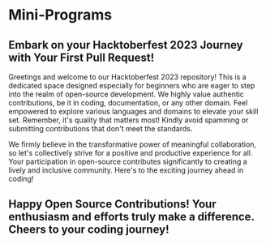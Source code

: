# Mini-Programs
## Embark on your Hacktoberfest 2023 Journey with Your First Pull Request!

Greetings and welcome to our Hacktoberfest 2023 repository! This is a dedicated space designed especially for beginners who are eager to step into the realm of open-source development. We highly value authentic contributions, be it in coding, documentation, or any other domain. Feel empowered to explore various languages and domains to elevate your skill set. Remember, it's quality that matters most! Kindly avoid spamming or submitting contributions that don't meet the standards.

We firmly believe in the transformative power of meaningful collaboration, so let's collectively strive for a positive and productive experience for all. Your participation in open-source contributes significantly to creating a lively and inclusive community. Here's to the exciting journey ahead in coding!

## Happy Open Source Contributions! Your enthusiasm and efforts truly make a difference. Cheers to your coding journey!
